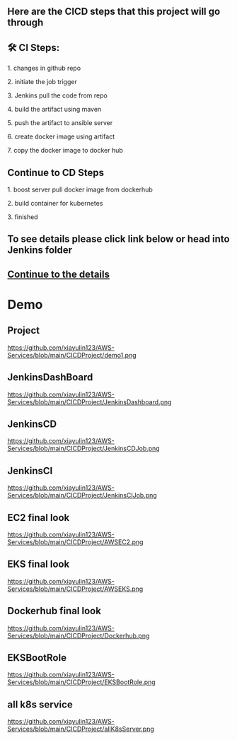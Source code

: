 <h2>Here are the CICD steps that this project will go through </h2>

<h2>🛠️ CI Steps:</h2>

<p>1. changes in github repo</p>

<p>2. initiate the job trigger</p>

<p>3. Jenkins pull the code from repo</p>

<p>4. build the artifact using maven</p>

<p>5. push the artifact to ansible server</p>

<p>6. create docker image using artifact</p>

<p>7. copy the docker image to docker hub</p>

<h2> Continue to CD Steps </h2>

<p>1. boost server pull docker image from dockerhub</p>

<p>2. build container for kubernetes</p>

<p>3. finished</p>

<h2> To see details please click link below or head into Jenkins folder </h2>

## [Continue to the details](https://github.com/xiayulin123/AWS-Services/tree/main/CICDProject/Jenkins)

# Demo

## Project
https://github.com/xiayulin123/AWS-Services/blob/main/CICDProject/demo1.png

## JenkinsDashBoard
https://github.com/xiayulin123/AWS-Services/blob/main/CICDProject/JenkinsDashboard.png

## JenkinsCD
https://github.com/xiayulin123/AWS-Services/blob/main/CICDProject/JenkinsCDJob.png

## JenkinsCI
https://github.com/xiayulin123/AWS-Services/blob/main/CICDProject/JenkinsCIJob.png

## EC2 final look
https://github.com/xiayulin123/AWS-Services/blob/main/CICDProject/AWSEC2.png

## EKS final look
https://github.com/xiayulin123/AWS-Services/blob/main/CICDProject/AWSEKS.png

## Dockerhub final look
https://github.com/xiayulin123/AWS-Services/blob/main/CICDProject/Dockerhub.png

## EKSBootRole
https://github.com/xiayulin123/AWS-Services/blob/main/CICDProject/EKSBootRole.png

## all k8s service
https://github.com/xiayulin123/AWS-Services/blob/main/CICDProject/allK8sServer.png
